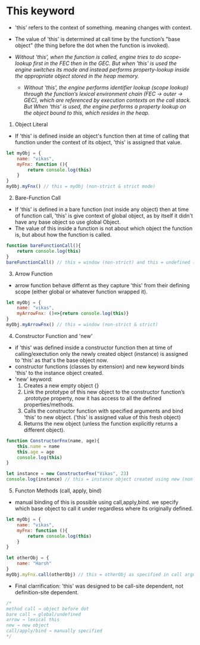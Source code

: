 # This keyword
- 'this' refers to the context of something. meaning changes with context.
- The value of 'this' is determined at call time by the function’s "base object" (the thing before the dot when the function is invoked).

- _Without 'this', when the function is called, engine tries to do scope-lookup first in the FEC then in the GEC. But when 'this' is used the engine switches its mode and instead performs property-lookup inside the appropriate object stored in the heap memory._
    - _Without 'this', the engine performs identifier lookup (scope lookup) through the function’s lexical environment chain (FEC → outer → GEC), which are referenced by execution contexts on the call stack. But When 'this' is used, the engine performs a property lookup on the object bound to this, which resides in the heap._

1. Object Literal
- If 'this' is defined inside an object's function then at time of calling that function under the context of its object, 'this' is assigned that value.
```js
let myObj = {
    name: "vikas",
    myFnx: function (){
        return console.log(this)
    }
}
myObj.myFnx() // this = myObj (non-strict & strict mode)
```

2. Bare-Function Call
- If 'this' is defined in a bare function (not inside any object) then at time of function call, 'this' is give context of global object, as by itself it didn't have any base object so use global Object.
- The value of this inside a function is not about which object the function is, but about how the function is called.
```js
function bareFunctionCall(){
    return console.log(this)
}
bareFunctionCall() // this = window (non-strict) and this = undefined (strict)
```

3. Arrow Function
- arrow function behave differnt as they capture 'this' from their defining scope (either global or whatever function wrapped it).
```js
let myObj = {
    name: "vikas",
    myArrowFnx: ()=>{return console.log(this)}
}
myObj.myArrowFnx() // this = window (non-strict & strict)
```

4. Constructor Function and 'new'
- if 'this' was defined inside a constructor function then at time of calling/exectution only the newly created object (instance) is assigned to 'this' as that's the base object now.
- constructor functions (classes by extension) and new keyword binds 'this' to the instance object created. 
- 'new' keyword:
    1. Creates a new empty object {}
    2. Link the prototype of this new object to the constructor function’s .prototype property, now it has access to all the defined properties/methods.
    3. Calls the constructor function with specified arguments and bind 'this' to new object. ('this' is assigned value of this fresh object)
    4. Returns the new object (unless the function explicitly returns a different object).
```js
function ConstructorFnx(name, age){
    this.name = name
    this.age = age
    console.log(this)
}

let instance = new ConstructorFnx("Vikas", 23)
console.log(instance) // this = instance object created using new (non-strict & strict)
```

5. Functon Methods (call, apply, bind)
- manual binding of this is possible using call,apply,bind. we specify which base object to call it under regardless where its originally defined.
```js
let myObj = {
    name: "vikas",
    myFnx: function (){
        return console.log(this)
    }
}

let otherObj = {
    name: "Harsh"
}
myObj.myFnx.call(otherObj) // this = otherObj as specified in call argument (non-strict & strict)
```
- Final clarrification: 'this' was designed to be call-site dependent, not definition-site dependent.
```js
/*
method call → object before dot
bare call → global/undefined
arrow → lexical this
new → new object
call/apply/bind → manually specified
*/
```